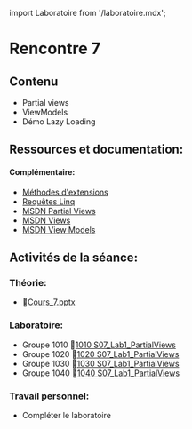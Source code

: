import Laboratoire from '/laboratoire.mdx';

# Rencontre 7

## Contenu
- Partial views 
- ViewModels 
- Démo Lazy Loading

## Ressources et documentation: 

#### Complémentaire: 
- [Méthodes d'extensions](https://cegepedouardmontpetit.sharepoint.com/:p:/s/EDU-E22-4203W6EM-01010-Profs/Efkt-FT-8j5LhE_f_AkcdfkBRgzGuXTrkd0lv4QSSWLDaQ?e=WFdbIp)
- [Requêtes Linq](https://docs.microsoft.com/fr-ca/dotnet/csharp/programming-guide/classes-and-structs/extension-methods)
- [MSDN Partial Views](https://docs.microsoft.com/fr-ca/dotnet/framework/data/adonet/ef/language-reference/queries-in-linq-to-entities)
- [MSDN Views](https://docs.microsoft.com/en-us/aspnet/core/mvc/views/overview?view=aspnetcore-5.0)
- [MSDN View Models](https://docs.microsoft.com/en-us/aspnet/core/mvc/views/overview?view=aspnetcore-5.0#strongly-typed-data-viewmodel) 

## Activités de la séance: 
### Théorie:  
- 🔗[Cours_7.pptx](https://cegepedouardmontpetit.sharepoint.com/:p:/s/CMT420InformatiqueComitesCours-3W6/EaSEkakctCVArdNFx1KCtqYBoJsaOl0Cilpa3NRfTU2y2A?e=tTg5nf)

### Laboratoire: 
- Groupe 1010 🔗[1010 S07_Lab1_PartialViews](https://classroom.github.com/a/wZKw1LV2)
- Groupe 1020 🔗[1020 S07_Lab1_PartialViews](https://classroom.github.com/a/YVYIS5q-)
- Groupe 1030 🔗[1030 S07_Lab1_PartialViews](https://classroom.github.com/a/THc5GiHQ)
- Groupe 1040 🔗[1040 S07_Lab1_PartialViews](https://classroom.github.com/a/tB-Gfomu)

### Travail personnel: 
- Compléter le laboratoire
